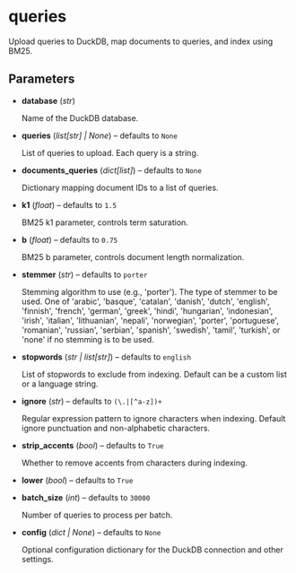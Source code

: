 # queries

Upload queries to DuckDB, map documents to queries, and index using BM25.



## Parameters

- **database** (*str*)

    Name of the DuckDB database.

- **queries** (*list[str] | None*) – defaults to `None`

    List of queries to upload. Each query is a string.

- **documents_queries** (*dict[list]*) – defaults to `None`

    Dictionary mapping document IDs to a list of queries.

- **k1** (*float*) – defaults to `1.5`

    BM25 k1 parameter, controls term saturation.

- **b** (*float*) – defaults to `0.75`

    BM25 b parameter, controls document length normalization.

- **stemmer** (*str*) – defaults to `porter`

    Stemming algorithm to use (e.g., 'porter'). The type of stemmer to be used. One of 'arabic', 'basque', 'catalan', 'danish', 'dutch', 'english', 'finnish', 'french', 'german', 'greek', 'hindi', 'hungarian', 'indonesian', 'irish', 'italian', 'lithuanian', 'nepali', 'norwegian', 'porter', 'portuguese', 'romanian', 'russian', 'serbian', 'spanish', 'swedish', 'tamil', 'turkish', or 'none' if no stemming is to be used.

- **stopwords** (*str | list[str]*) – defaults to `english`

    List of stopwords to exclude from indexing. Default can be a custom list or a language string.

- **ignore** (*str*) – defaults to `(\.|[^a-z])+`

    Regular expression pattern to ignore characters when indexing. Default ignore punctuation and non-alphabetic characters.

- **strip_accents** (*bool*) – defaults to `True`

    Whether to remove accents from characters during indexing.

- **lower** (*bool*) – defaults to `True`

- **batch_size** (*int*) – defaults to `30000`

    Number of queries to process per batch.

- **config** (*dict | None*) – defaults to `None`

    Optional configuration dictionary for the DuckDB connection and other settings.




